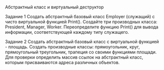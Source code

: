 Абстрактный класс и виртуальный деструктор


Задание 1
Создать абстрактный базовый класс Employer (служащий) с чисто виртуальной функцией Print(). Создайте три производных класса: President, Manager, Worker. Переопределите функцию Print() для вывода информации, соответствующей каждому типу служащего.

Задание 2
Создать абстрактный базовый класс с виртуальной функцией - площадь. Создать производные классы: прямоугольник, круг, прямоугольный треугольник, трапеция со своими функциями площади. Для проверки определить массив ссылок на абстрактный класс, которым присваиваются адреса различных объектов.

